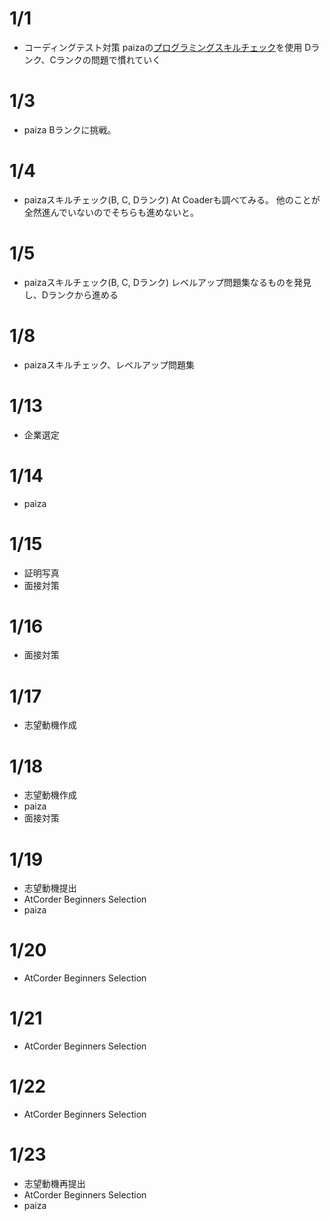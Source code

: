 # 1/1
- コーディングテスト対策
  paizaの[プログラミングスキルチェック](https://paiza.jp/challenges)を使用
  Dランク、Cランクの問題で慣れていく

# 1/3
- paiza Bランクに挑戦。

# 1/4
- paizaスキルチェック(B, C, Dランク)
At Coaderも調べてみる。
他のことが全然進んでいないのでそちらも進めないと。

# 1/5
- paizaスキルチェック(B, C, Dランク)
  レベルアップ問題集なるものを発見し、Dランクから進める

# 1/8
- paizaスキルチェック、レベルアップ問題集

# 1/13
- 企業選定

# 1/14
- paiza

# 1/15
- 証明写真
- 面接対策

# 1/16
- 面接対策

# 1/17
- 志望動機作成

# 1/18
- 志望動機作成
- paiza
- 面接対策

# 1/19
- 志望動機提出
- AtCorder Beginners Selection
- paiza

# 1/20
- AtCorder Beginners Selection

# 1/21
- AtCorder Beginners Selection

# 1/22
- AtCorder Beginners Selection

# 1/23
- 志望動機再提出
- AtCorder Beginners Selection
- paiza
